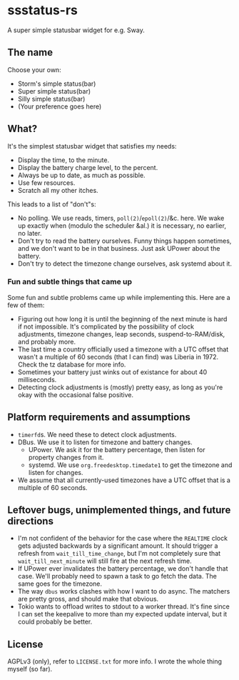 # ssstatus-rs
A super simple statusbar widget for e.g. Sway.

## The name
Choose your own:
- Storm's simple status(bar)
- Super simple status(bar)
- Silly simple status(bar)
- (Your preference goes here)

## What?
It's the simplest statusbar widget that satisfies my needs:
- Display the time, to the minute.
- Display the battery charge level, to the percent.
- Always be up to date, as much as possible.
- Use few resources.
- Scratch all my other itches.

This leads to a list of "don't"s:
- No polling. We use reads, timers, `poll(2)`/`epoll(2)`/&c. here. We
  wake up exactly when (modulo the scheduler &al.) it is necessary, no
  earlier, no later.
- Don't try to read the battery ourselves. Funny things happen
  sometimes, and we don't want to be in that business. Just ask UPower
  about the battery.
- Don't try to detect the timezone change ourselves, ask systemd about
  it.

### Fun and subtle things that came up
Some fun and subtle problems came up while implementing this. Here are
a few of them:
- Figuring out how long it is until the beginning of the next minute is
  hard if not impossible. It's complicated by the possibility of clock
  adjustments, timezone changes, leap seconds, suspend-to-RAM/disk, and
  probably more.
- The last time a country officially used a timezone with a UTC offset
  that wasn't a multiple of 60 seconds (that I can find) was Liberia in
  1972. Check the tz database for more info.
- Sometimes your battery just winks out of existance for about 40
  milliseconds.
- Detecting clock adjustments is (mostly) pretty easy, as long as
  you're okay with the occasional false positive.

## Platform requirements and assumptions
- `timerfd`s. We need these to detect clock adjustments.
- DBus. We use it to listen for timezone and battery changes.
    - UPower. We ask it for the battery percentage, then listen for
      property changes from it.
    - systemd. We use `org.freedesktop.timedate1` to get the timezone
      and listen for changes.
- We assume that all currently-used timezones have a UTC offset that is
  a multiple of 60 seconds.

## Leftover bugs, unimplemented things, and future directions
- I'm not confident of the behavior for the case where the `REALTIME`
  clock gets adjusted backwards by a significant amount. It should
  trigger a refresh from `wait_till_time_change`, but I'm not
  completely sure that `wait_till_next_minute` will still fire at the
  next refresh time.
- If UPower ever invalidates the battery percentage, we don't handle
  that case. We'll probably need to spawn a task to go fetch the data.
  The same goes for the timezone.
- The way `dbus` works clashes with how I want to do async. The
  matchers are pretty gross, and should make that obvious.
- Tokio wants to offload writes to stdout to a worker thread. It's fine
  since I can set the keepalive to more than my expected update
  interval, but it could probably be better.

## License
AGPLv3 (only), refer to `LICENSE.txt` for more info. I wrote the whole
thing myself (so far).
